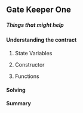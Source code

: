 ## Gate Keeper One


##### Things that might help


#### Understanding the contract
1. State Variables

2. Constructor

3. Functions

#### Solving

#### Summary
